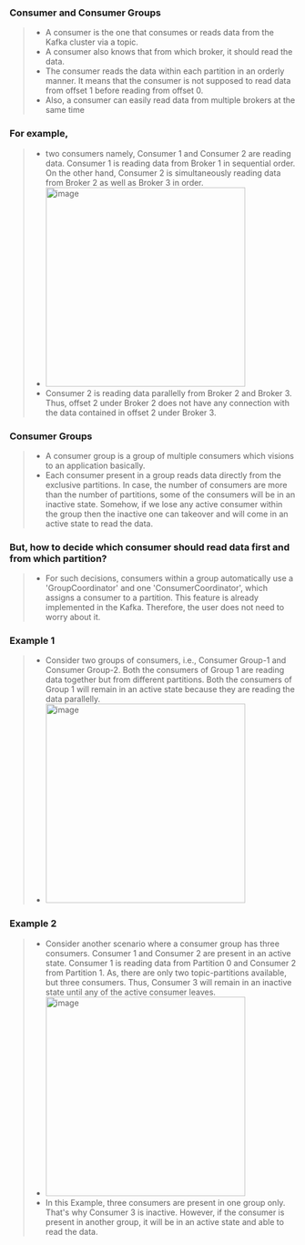 ### Consumer and Consumer Groups
> - A consumer is the one that consumes or reads data from the Kafka cluster via a topic.
> - A consumer also knows that from which broker, it should read the data.
> - The consumer reads the data within each partition in an orderly manner. It means that the consumer is not supposed to read data from offset 1 before reading from offset 0.
> - Also, a consumer can easily read data from multiple brokers at the same time

### For example, 
> - two consumers namely, Consumer 1 and Consumer 2 are reading data. Consumer 1 is reading data from Broker 1 in sequential order. On the other hand, Consumer 2 is simultaneously reading data from Broker 2 as well as Broker 3 in order.
> - <img width="350" alt="image" src="https://github.com/Maniabhishek/Kafka/assets/31520295/8acd5159-463a-4a8d-acd6-32a8093267cf">
> - Consumer 2 is reading data parallelly from Broker 2 and Broker 3. Thus, offset 2 under Broker 2 does not have any connection with the data contained in offset 2 under Broker 3.

### Consumer Groups
> - A consumer group is a group of multiple consumers which visions to an application basically.
> - Each consumer present in a group reads data directly from the exclusive partitions. In case, the number of consumers are more than the number of partitions, some of the consumers will be in an inactive state. Somehow, if we lose any active consumer within the group then the inactive one can takeover and will come in an active state to read the data.

### But, how to decide which consumer should read data first and from which partition?
> - For such decisions, consumers within a group automatically use a 'GroupCoordinator' and one 'ConsumerCoordinator', which assigns a consumer to a partition. This feature is already implemented in the Kafka. Therefore, the user does not need to worry about it.

### Example 1
> - Consider two groups of consumers, i.e., Consumer Group-1 and Consumer Group-2. Both the consumers of Group 1 are reading data together but from different partitions. Both the consumers of Group 1 will remain in an active state because they are reading the data parallelly.
> - <img width="350" alt="image" src="https://github.com/Maniabhishek/Kafka/assets/31520295/b4d3ef64-db80-46fc-bb40-656506a9274c">

### Example 2
> - Consider another scenario where a consumer group has three consumers. Consumer 1 and Consumer 2 are present in an active state. Consumer 1 is reading data from Partition 0 and Consumer 2 from Partition 1. As, there are only two topic-partitions available, but three consumers. Thus, Consumer 3 will remain in an inactive state until any of the active consumer leaves.
> - <img width="350" alt="image" src="https://github.com/Maniabhishek/Kafka/assets/31520295/bed1d87c-7f8f-4db3-8081-01218e4b40f8">
> - In this Example, three consumers are present in one group only. That's why Consumer 3 is inactive. However, if the consumer is present in another group, it will be in an active state and able to read the data.
